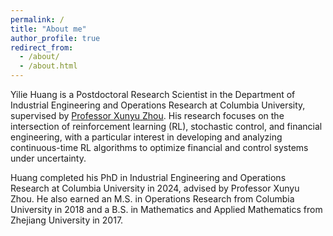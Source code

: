 ```yaml
---
permalink: /
title: "About me"
author_profile: true
redirect_from: 
  - /about/
  - /about.html
---
```


Yilie Huang is a Postdoctoral Research Scientist in the Department of Industrial Engineering and Operations Research at Columbia University, supervised by [Professor Xunyu Zhou](https://www.engineering.columbia.edu/faculty-staff/directory/xunyu-zhou). His research focuses on the intersection of reinforcement learning (RL), stochastic control, and financial engineering, with a particular interest in developing and analyzing continuous-time RL algorithms to optimize financial and control systems under uncertainty.

Huang completed his PhD in Industrial Engineering and Operations Research at Columbia University in 2024, advised by Professor Xunyu Zhou. He also earned an M.S. in Operations Research from Columbia University in 2018 and a B.S. in Mathematics and Applied Mathematics from Zhejiang University in 2017.

<!-- Key highlights of my work include:


-	Continuous-Time RL for Portfolio Selection: We propose a continuous-time actor-critic RL algorithm designed for mean-variance (MV) portfolio optimization. Its performance is theoretically guaranteed through the derivation of a sublinear regret bound in terms of the Sharpe ratio. Empirical evaluations using U.S. stock data from January 2000 to December 2019 show that the algorithm outperforms 15 well-established alternative strategies, particularly during bear markets.


-	Model-Free RL in Linear-Quadratic (LQ) Control: We study a model-free reinforcement learning approach for continuous-time LQ problems, where volatilities depend on both state and control variables. Two actor-critic algorithms are introduced: one employing deterministic exploration and the other adaptive exploration. Both achieve a regret bound of O(N^{3/4}) up to a logarithmic factor, with numerical comparisons showing superior performance over recent model-based methods. -->
